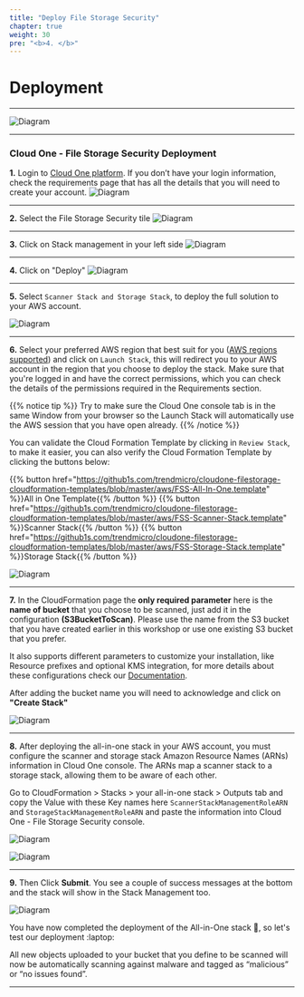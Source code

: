 ```yaml
---
title: "Deploy File Storage Security"
chapter: true
weight: 30
pre: "<b>4. </b>"
---
```



# Deployment

---

![Diagram](/images/aspera/MicrosoftTeams-image.png)

---

### Cloud One - File Storage Security Deployment

**1.** Login to [Cloud One platform](https://cloudone.trendmicro.com). If you don’t have your login information, check the requirements page that has all the details that you will need to create your account.
![Diagram](/images/fss/login.png)

---

**2.** Select the File Storage Security tile
![Diagram](/images/fss/login_2.png)

---

**3.** Click on Stack management in your left side
![Diagram](/images/fss/login_3.png)

---

**4.** Click on "Deploy" 
![Diagram](/images/fss/login_4.png)

---

**5.** Select ```Scanner Stack and Storage Stack```, to deploy the full solution to your AWS account.

![Diagram](/images/fss/fss-deploy-stacks-select.png)

---

**6.** Select your preferred AWS region that best suit for you ([AWS regions supported](/10_requirements.html)) and click on ```Launch Stack```, this will redirect you to your AWS account in the region that you choose to deploy the stack. Make sure that you're logged in and have the correct permissions, which you can check the details of the permissions required in the Requirements section.

{{% notice tip %}}
Try to make sure the Cloud One console tab is in the same Window from your browser so the Launch Stack will automatically use the AWS session that you have open already. 
{{% /notice %}}

You can validate the Cloud Formation Template by clicking in ```Review Stack```, to make it easier, you can also verify the Cloud Formation Template by clicking the buttons below:

{{% button href="https://github1s.com/trendmicro/cloudone-filestorage-cloudformation-templates/blob/master/aws/FSS-All-In-One.template" %}}All in One Template{{% /button %}}
{{% button href="https://github1s.com/trendmicro/cloudone-filestorage-cloudformation-templates/blob/master/aws/FSS-Scanner-Stack.template" %}}Scanner Stack{{% /button %}}
{{% button href="https://github1s.com/trendmicro/cloudone-filestorage-cloudformation-templates/blob/master/aws/FSS-Storage-Stack.template" %}}Storage Stack{{% /button %}}

![Diagram](/images/fss/login_5.png)

---

**7.** In the CloudFormation page the <b>only required parameter</b> here is the <b>name of bucket</b> that you choose to be scanned, just add it in the configuration **(S3BucketToScan)**. Please use the name from the S3 bucket that you have created earlier in this workshop or use one existing S3 bucket that you prefer.

It also supports different parameters to customize your installation, like Resource prefixes and optional KMS integration, for more details about these configurations check our <a href="https://cloudone.trendmicro.com/docs/file-storage-security/gs-deploy-all-in-one-stack/">Documentation</a>.

After adding the bucket name you will need to acknowledge and click on <b>"Create Stack"</b>

![Diagram](/images/fss/cfdeploy.png)

---

**8.** After deploying the all-in-one stack in your AWS account, you must configure the scanner and storage stack Amazon Resource Names (ARNs) information in Cloud One console. The ARNs map a scanner stack to a storage stack, allowing them to be aware of each other.

Go to CloudFormation > Stacks > your all-in-one stack > Outputs tab and copy the Value with these Key names here ```ScannerStackManagementRoleARN``` and ```StorageStackManagementRoleARN``` and paste the information into Cloud One - File Storage Security console.

![Diagram](/images/fss/fss-arn-aws-info.png)

![Diagram](/images/fss/login_6.png)

---

**9.** Then Click <b>Submit</b>. You see a couple of success messages at the bottom and the stack will show in the Stack Management too. 

![Diagram](/images/fss/login_7.png)

You have now completed the deployment of the All-in-One stack :tada:, so let's test our deployment :laptop:

All new objects uploaded to your bucket that you define to be scanned will now be automatically scanning against malware and tagged as “malicious” or “no issues found”.


---



